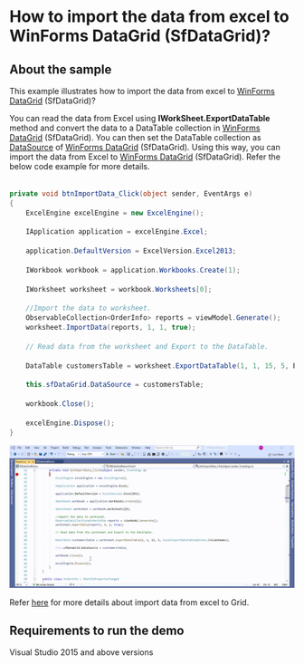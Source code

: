 # How to import the data from excel to WinForms DataGrid (SfDataGrid)?

## About the sample
This example illustrates how to import the data from excel to [WinForms DataGrid](https://www.syncfusion.com/winforms-ui-controls/datagrid) (SfDataGrid)?

You can read the data from Excel using **IWorkSheet.ExportDataTable** method and convert the data to a DataTable collection in [WinForms DataGrid](https://www.syncfusion.com/winforms-ui-controls/datagrid) (SfDataGrid). You can then set the DataTable collection as [DataSource](https://help.syncfusion.com/cr/windowsforms/Syncfusion.WinForms.DataGrid.SfDataGrid.html#Syncfusion_WinForms_DataGrid_SfDataGrid_DataSource) of [WinForms DataGrid](https://www.syncfusion.com/winforms-ui-controls/datagrid) (SfDataGrid). Using this way, you can import the data from Excel to [WinForms DataGrid](https://www.syncfusion.com/winforms-ui-controls/datagrid) (SfDataGrid). Refer the below code example for more details.

```C#

private void btnImportData_Click(object sender, EventArgs e)
{
    ExcelEngine excelEngine = new ExcelEngine();

    IApplication application = excelEngine.Excel;

    application.DefaultVersion = ExcelVersion.Excel2013;

    IWorkbook workbook = application.Workbooks.Create(1);

    IWorksheet worksheet = workbook.Worksheets[0];

    //Import the data to worksheet.
    ObservableCollection<OrderInfo> reports = viewModel.Generate();
    worksheet.ImportData(reports, 1, 1, true);

    // Read data from the worksheet and Export to the DataTable.

    DataTable customersTable = worksheet.ExportDataTable(1, 1, 15, 5, ExcelExportDataTableOptions.ColumnNames);

    this.sfDataGrid.DataSource = customersTable;

    workbook.Close();

    excelEngine.Dispose();
}

```

![Shows import the data from excel to SfDataGrid](ImportData.gif)

Refer [here](https://help.syncfusion.com/file-formats/xlsio/working-with-data#exporting-from-worksheet-to-data-table) for more details about import data from excel to Grid.

## Requirements to run the demo
Visual Studio 2015 and above versions
